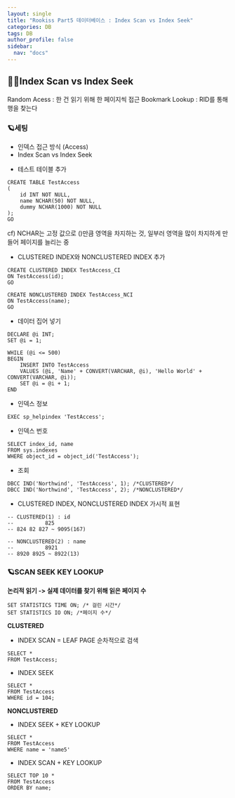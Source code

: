 ```yaml
---
layout: single
title: "Rookiss Part5 데이터베이스 : Index Scan vs Index Seek"
categories: DB
tags: DB
author_profile: false
sidebar:
  nav: "docs"
---
```



## 🙇‍♀️Index Scan vs Index Seek


Random Acess : 한 건 읽기 위해 한 페이지씩 접근
Bookmark Lookup : RID를 통해 행을 찾는다


### 🪐세팅


* 인덱스 접근 방식 (Access)
* Index Scan vs Index Seek

- 테스트 테이블 추가

```
CREATE TABLE TestAccess
(
	id INT NOT NULL,
	name NCHAR(50) NOT NULL,
	dummy NCHAR(1000) NOT NULL
);
GO
```
cf) NCHAR는 고정 값으로 ()만큼 영역을 차지하는 것, 일부러 영역을 많이 차지하게 만들어 페이지를 늘리는 중


- CLUSTERED INDEX와 NONCLUSTERED INDEX 추가

```
CREATE CLUSTERED INDEX TestAccess_CI
ON TestAccess(id);
GO

CREATE NONCLUSTERED INDEX TestAccess_NCI
ON TestAccess(name);
GO
```


- 데이터 집어 넣기

```
DECLARE @i INT;
SET @i = 1;

WHILE (@i <= 500)
BEGIN
	INSERT INTO TestAccess
	VALUES (@i, 'Name' + CONVERT(VARCHAR, @i), 'Hello World' + CONVERT(VARCHAR, @i));
	SET @i = @i + 1;
END
```


- 인덱스 정보

`EXEC sp_helpindex 'TestAccess';`


- 인덱스 번호

```
SELECT index_id, name
FROM sys.indexes
WHERE object_id = object_id('TestAccess');
```


- 조회

```
DBCC IND('Northwind', 'TestAccess', 1); /*CLUSTERED*/
DBCC IND('Northwind', 'TestAccess', 2); /*NONCLUSTERED*/
```

- CLUSTERED INDEX, NONCLUSTERED INDEX 가시적 표현

```
-- CLUSTERED(1) : id
--			825
-- 824 82 827 ~ 9095(167)

-- NONCLUSTERED(2) : name
--			8921
-- 8920 8925 ~ 8922(13)
```


### 🪐SCAN SEEK KEY LOOKUP


**논리적 읽기 -> 실제 데이터를 찾기 위해 읽은 페이지 수**

```
SET STATISTICS TIME ON; /* 걸린 시간*/
SET STATISTICS IO ON; /*페이지 수*/
```


**CLUSTERED**


- INDEX SCAN = LEAF PAGE 순차적으로 검색

```
SELECT *
FROM TestAccess;
```


- INDEX SEEK

```
SELECT *
FROM TestAccess
WHERE id = 104;
```


**NONCLUSTERED**


- INDEX SEEK + KEY LOOKUP

```
SELECT *
FROM TestAccess
WHERE name = 'name5'
```


- INDEX SCAN + KEY LOOKUP

```
SELECT TOP 10 *
FROM TestAccess
ORDER BY name;
```



